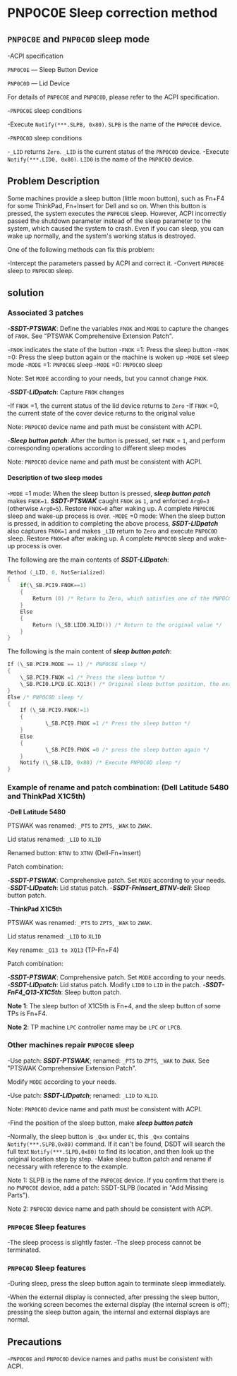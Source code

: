 # PNP0C0E Sleep correction method

## `PNP0C0E` and `PNP0C0D` sleep mode

-ACPI specification

  `PNP0C0E` — Sleep Button Device

  `PNP0C0D` — Lid Device

  For details of `PNP0C0E` and `PNP0C0D`, please refer to the ACPI specification.

-`PNP0C0E` sleep conditions

  -Execute `Notify(***.SLPB, 0x80)`. `SLPB` is the name of the `PNP0C0E` device.
  
-`PNP0C0D` sleep conditions

  -`_LID` returns `Zero`. `_LID` is the current status of the `PNP0C0D` device.
  -Execute `Notify(***.LID0, 0x80)`. `LID0` is the name of the `PNP0C0D` device.

## Problem Description

Some machines provide a sleep button (little moon button), such as Fn+F4 for some ThinkPad, Fn+Insert for Dell and so on. When this button is pressed, the system executes the `PNP0C0E` sleep. However, ACPI incorrectly passed the shutdown parameter instead of the sleep parameter to the system, which caused the system to crash. Even if you can sleep, you can wake up normally, and the system's working status is destroyed.

One of the following methods can fix this problem:

-Intercept the parameters passed by ACPI and correct it.
-Convert `PNP0C0E` sleep to `PNP0C0D` sleep.

## solution

### Associated 3 patches

-***SSDT-PTSWAK***: Define the variables `FNOK` and `MODE` to capture the changes of `FNOK`. See "PTSWAK Comprehensive Extension Patch".

  -`FNOK` indicates the state of the button
    -`FNOK` =1: Press the sleep button
    -`FNOK` =0: Press the sleep button again or the machine is woken up
  -`MODE` set sleep mode
    -`MODE` =1: `PNP0C0E` sleep
    -`MODE` =0: `PNP0C0D` sleep

  Note: Set `MODE` according to your needs, but you cannot change `FNOK`.

-***SSDT-LIDpatch***: Capture `FNOK` changes

  -If `FNOK` =1, the current status of the lid device returns to `Zero`
  -If `FNOK` =0, the current state of the cover device returns to the original value

  Note: `PNP0C0D` device name and path must be consistent with ACPI.

-***Sleep button patch***: After the button is pressed, set `FNOK` = `1`, and perform corresponding operations according to different sleep modes

  Note: `PNP0C0D` device name and path must be consistent with ACPI.

#### Description of two sleep modes

-`MODE` =1 mode: When the sleep button is pressed, ***sleep button patch*** makes `FNOK=1`. ***SSDT-PTSWAK*** caught `FNOK` as `1`, and enforced `Arg0=3` (otherwise `Arg0=5`). Restore `FNOK=0` after waking up. A complete `PNP0C0E` sleep and wake-up process is over.
-`MODE` =0 mode: When the sleep button is pressed, in addition to completing the above process, ***SSDT-LIDpatch*** also captures `FNOK=1` and makes `_LID` return to `Zero` and execute `PNP0C0D` sleep. Restore `FNOK=0` after waking up. A complete `PNP0C0D` sleep and wake-up process is over.

The following are the main contents of ***SSDT-LIDpatch***:

```Swift
Method (_LID, 0, NotSerialized)
{
    if(\_SB.PCI9.FNOK==1)
    {
        Return (0) /* Return to Zero, which satisfies one of the PNP0C0D sleep conditions */
    }
    Else
    {
        Return (\_SB.LID0.XLID()) /* Return to the original value */
    }
}
```

The following is the main content of ***sleep button patch***:

```Swift
If (\_SB.PCI9.MODE == 1) /* PNP0C0E sleep */
{
    \_SB.PCI9.FNOK =1 /* Press the sleep button */
    \_SB.PCI0.LPCB.EC.XQ13() /* Original sleep button position, the example is TP machine */
}
Else /* PNP0C0D sleep */
{
    If (\_SB.PCI9.FNOK!=1)
    {
            \_SB.PCI9.FNOK =1 /* Press the sleep button */
    }
    Else
    {
            \_SB.PCI9.FNOK =0 /* press the sleep button again */
    }
    Notify (\_SB.LID, 0x80) /* Execute PNP0C0D sleep */
}
```

### Example of rename and patch combination: (Dell Latitude 5480 and ThinkPad X1C5th)

-**Dell Latitude 5480**

  PTSWAK was renamed: `_PTS` to `ZPTS`, `_WAK` to `ZWAK`.

  Lid status renamed: `_LID` to `XLID`

  Renamed button: `BTNV` to `XTNV` (Dell-Fn+Insert)

  Patch combination:

  -***SSDT-PTSWAK***: Comprehensive patch. Set `MODE` according to your needs.
  -***SSDT-LIDpatch***: Lid status patch.
  -***SSDT-FnInsert_BTNV-dell***: Sleep button patch.

-**ThinkPad X1C5th**

  PTSWAK was renamed: `_PTS` to `ZPTS`, `_WAK` to `ZWAK`.

  Lid status renamed: `_LID` to `XLID`

  Key rename: `_Q13 to XQ13` (TP-Fn+F4)
  
  Patch combination:
  
  -***SSDT-PTSWAK***: Comprehensive patch. Set `MODE` according to your needs.
  -***SSDT-LIDpatch***: Lid status patch. Modify `LID0` to `LID` in the patch.
  -***SSDT-FnF4_Q13-X1C5th***: Sleep button patch.
  
  **Note 1**: The sleep button of X1C5th is Fn+4, and the sleep button of some TPs is Fn+F4.
  
  **Note 2**: TP machine `LPC` controller name may be `LPC` or `LPCB`.

### Other machines repair `PNP0C0E` sleep

-Use patch: ***SSDT-PTSWAK***; renamed: `_PTS` to `ZPTS`, `_WAK` to `ZWAK`. See "PTSWAK Comprehensive Extension Patch".

  Modify `MODE` according to your needs.

-Use patch: ***SSDT-LIDpatch***; renamed: `_LID` to `XLID`.

  Note: `PNP0C0D` device name and path must be consistent with ACPI.

-Find the position of the sleep button, make ***sleep button patch***

  -Normally, the sleep button is `_Qxx` under `EC`, this `_Qxx` contains `Notify(***.SLPB,0x80)` command. If it can't be found, DSDT will search the full text `Notify(***.SLPB,0x80)` to find its location, and then look up the original location step by step.
  -Make sleep button patch and rename if necessary with reference to the example.

  Note 1: SLPB is the name of the `PNP0C0E` device. If you confirm that there is no `PNP0C0E` device, add a patch: SSDT-SLPB (located in "Add Missing Parts").

  Note 2: `PNP0C0D` device name and path should be consistent with ACPI.

### `PNP0C0E` Sleep features

-The sleep process is slightly faster.
-The sleep process cannot be terminated.

### `PNP0C0D` Sleep features

-During sleep, press the sleep button again to terminate sleep immediately.

-When the external display is connected, after pressing the sleep button, the working screen becomes the external display (the internal screen is off); pressing the sleep button again, the internal and external displays are normal.

## Precautions

-`PNP0C0E` and `PNP0C0D` device names and paths must be consistent with ACPI.
